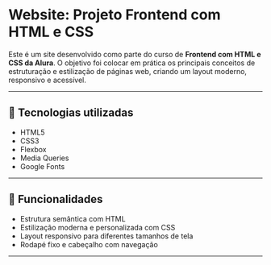 # Website: Projeto Frontend com HTML e CSS

Este é um site desenvolvido como parte do curso de **Frontend com HTML e CSS da Alura**. O objetivo foi colocar em prática os principais conceitos de estruturação e estilização de páginas web, criando um layout moderno, responsivo e acessível.

---

## 🚀 Tecnologias utilizadas

- HTML5
- CSS3
- Flexbox
- Media Queries
- Google Fonts

---

## 🎯 Funcionalidades

- Estrutura semântica com HTML
- Estilização moderna e personalizada com CSS
- Layout responsivo para diferentes tamanhos de tela
- Rodapé fixo e cabeçalho com navegação

---
